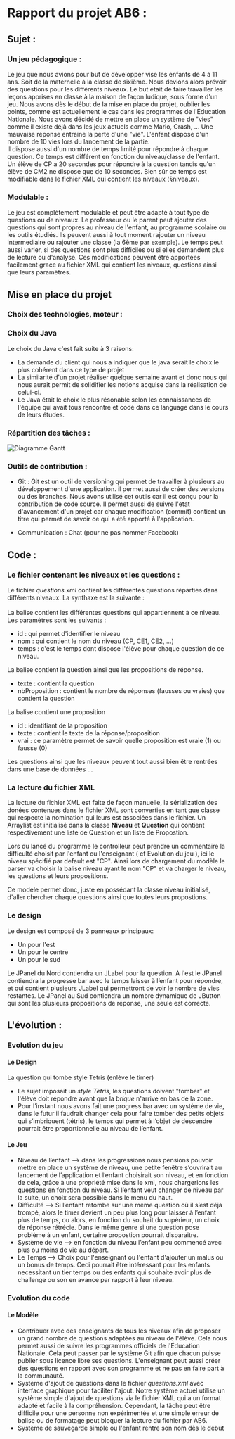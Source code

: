 # Rapport du projet AB6 : 

## Sujet :

### Un jeu pédagogique : 
Le jeu que nous avions pour but de développer vise les enfants de 4 à 11 ans. Soit de la maternelle à la classe de sixième. Nous devions alors prévoir des questions pour les différents niveaux. Le but était de faire travailler les leçons apprises en classe à la maison de façon ludique, sous forme d'un jeu. Nous avons dès le début de la mise en place du projet, oublier les points, comme est actuellement le cas dans les programmes de l'Éducation Nationale. Nous avons décidé de mettre en place un système de "vies" comme il existe déjà dans les jeux actuels comme Mario, Crash, ... Une mauvaise réponse entraine la perte d'une "vie". L'enfant dispose d'un nombre de 10 vies lors du lancement de la partie.  
Il dispose aussi d'un nombre de temps limité pour répondre à chaque question. Ce temps est différent en fonction du niveau/classe de l'enfant. Un élève de CP a 20 secondes pour répondre à la question tandis qu'un élève de CM2 ne dispose que de 10 secondes. Bien sûr ce temps est modifiable dans le fichier XML qui contient les niveaux (§niveaux). 

### Modulable :
Le jeu est complètement modulable et peut être adapté à tout type de questions ou de niveaux. Le professeur ou le parent peut ajouter des questions qui sont propres au niveau de l'enfant, au programme scolaire ou les outils étudiés.
Ils peuvent aussi à tout moment rajouter un niveau intermediaire ou rajouter une classe (la 6ème par exemple).
Le temps peut aussi varier, si des questions sont plus difficiles ou si elles demandent plus de lecture ou d'analyse.
Ces modifications peuvent être apportées facilement grace au fichier XML qui contient les niveaux, questions ainsi que leurs paramètres. 

## Mise en place du projet 

### Choix des technologies, moteur :

### Choix du Java 
Le choix du Java c'est fait suite à 3 raisons:
- La demande du client qui nous a indiquer que le java serait le choix le plus cohérent dans ce type de projet
- La similarité d'un projet réaliser quelque semaine avant et donc nous qui nous aurait permit de solidifier les notions acquise dans la réalisation de celui-ci.
- Le Java était le choix le plus résonable selon les connaissances de l'équipe qui avait tous rencontré et codé dans ce language dans le cours de leurs études.

### Répartition des tâches :
![Diagramme Gantt](AB6/18982923_1880353625550067_85301318_n.png "Diagramme Gantt")
### Outils de contribution :

- Git : Git est un outil de versioning qui permet de travailler à plusieurs au développement d'une application. il permet aussi de créer des versions ou des branches. Nous avons utilisé cet outils car il est conçu pour la contribution de code source. Il permet aussi de suivre l'etat d'avancement d'un projet car chaque modification (commit) contient un titre qui permet de savoir ce qui a été apporté à l'application.

- Communication : Chat (pour ne pas nommer Facebook)

## Code :

### Le fichier contenant les niveaux et les questions :
Le fichier *questions.xml* contient les différentes questions réparties dans différents niveaux. La synthaxe est la suivante :  
    <Niveau id="1" nom="CP" temps="20" >
        <Question texte="Question ?" nbProposition="2">
            <Proposition id="1" texte="Reponse 1" vrai="1">
            <Proposition id="2" texte="Reponse 2" vrai="0">
        </Question>
    </Niveau>  
La balise *<Niveau>* contient les différentes questions qui appartiennent à ce niveau. Les paramètres sont les suivants :
  - id : qui permet d'identifier le niveau
  - nom : qui contient le nom du niveau (CP, CE1, CE2, ...)
  - temps : c'est le temps dont dispose l'élève pour chaque question de ce niveau.
  
La balise *<Question>* contient la question ainsi que les propositions de réponse.  
  - texte : contient la question
  - nbProposition : contient le nombre de réponses (fausses ou vraies) que contient la question
  
La balise *<Proposition>* contient une proposition  
  - id : identifiant de la proposition
  - texte : contient le texte de la réponse/proposition
  - vrai : ce paramètre permet de savoir quelle proposition est vraie (1) ou fausse (0)  
  
Les questions ainsi que les niveaux peuvent tout aussi bien être rentrées dans une base de données ...

### La lecture du fichier XML
La lecture du fichier XML est faite de façon manuelle, la sérialization des donées contenues dans le fichier XML sont converties en tant que classe qui respecte la nomination qui leurs est associées dans le fichier. Un Arraylist est initialisé dans la classe **Niveau** et **Question** qui contient respectivement une liste de Question et un liste de Propostion. 

Lors du lancé du programme le controlleur peut prendre un commentaire la difficulté choisit par l'enfant ou l'enseignant ( cf Evolution du jeu ), ici le niveau spécifié par default est "CP". Ainsi lors de chargement du modèle le parser va choisir la balise niveau ayant le nom "CP" et va charger le niveau, les questions et leurs propositions.

Ce modele permet donc, juste en possédant la classe niveau initialisé, d'aller chercher chaque questions ainsi que toutes leurs propostions.
### Le design 
Le design est composé de 3 panneaux principaux:
  - Un pour l'est
  - Un pour le centre
  - Un pour le sud
    
Le JPanel du Nord contiendra un JLabel pour la question.
A l'est le JPanel contiendra la progresse bar avec le temps laisser à l’enfant pour répondre, et qui contient  plusieurs JLabel qui permettront de voir le nombre de vies restantes.
Le JPanel au Sud contiendra  un nombre dynamique de JButton qui sont les plusieurs propositions de réponse, une seule est correcte.


## L'évolution :


### Evolution du jeu
#### Le Design
La question qui tombe style Tetris (enlève le timer)
  - Le sujet imposait un *style Tetris*, les questions doivent "tomber" et l'élève doit répondre avant que la *brique* n'arrive en bas de la zone. 
  - Pour l’instant nous avons fait une progress bar avec un système de vie, dans le futur il faudrait changer cela  pour faire tomber des petits objets qui s’imbriquent (tétris), le temps qui permet à l’objet de descendre pourrait être proportionnelle au niveau de l’enfant.
  #### Le Jeu
  - Niveau de l’enfant --> dans les progressions nous pensions pouvoir mettre en place un système de niveau, une petite fenêtre s’ouvrirait au lancement de l’application et l’enfant choisirait son niveau, et en fonction de cela, grâce à une propriété mise dans le xml, nous chargerions les questions en fonction du niveau. Si l’enfant veut changer de niveau par la suite, un choix sera possible dans le menu du haut.
  - Difficulté --> Si l’enfant retombe sur une même question où il s’est déjà trompé, alors le timer devient un peu plus long pour laisser à l’enfant plus de temps, ou alors, en fonction du souhait  du supérieur, un choix de réponse rétrécie. Dans le même genre si une question pose problème à un enfant, certaine propostion pourrait disparaitre.
  - Système de vie --> en fonction du niveau l’enfant peu commencé avec plus ou moins de vie au départ.
   - Le Temps --> Choix pour l'enseignant ou l'enfant d'ajouter un malus ou un bonus de temps. Ceci pourrait être intéressant pour les enfants necessitant un tier temps ou des enfants qui souhaite avoir plus de challenge ou son en avance par rapport à leur niveau.
 ### Evolution du code
  #### Le Modèle
  - Contribuer avec des enseignants de tous les niveaux afin de proposer un grand nombre de questions adaptées au niveau de l'élève. Cela nous permet aussi de suivre les programmes officiels de l'Éducation Nationale. Cela peut passer par le système Git afin que chacun puisse publier sous licence libre ses questions. L'enseignant peut aussi créer des questions en rapport avec son programme et ne pas en faire part à la communauté. 
  - Système d'ajout de questions dans le fichier *questions.xml* avec interface graphique pour faciliter l'ajout. Notre système actuel utilise un système simple d'ajout de questions via le fichier XML qui a un format adapté et facile à la compréhension. Cependant, la tâche peut être difficile pour une personne non expérimentée et une simple erreur de balise ou de formatage peut bloquer la lecture du fichier par AB6.
  - Système de sauvegarde simple ou l'enfant rentre son nom dès le debut 
  


